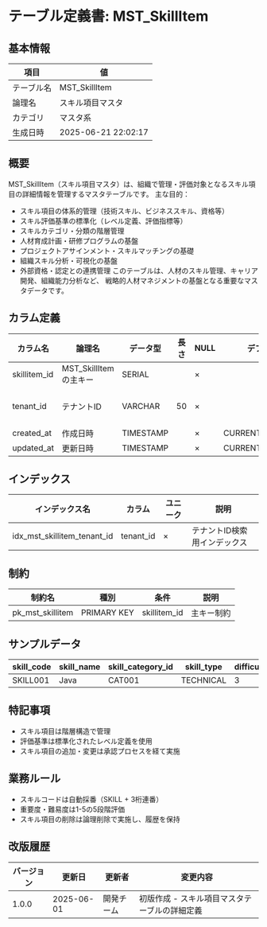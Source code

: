 # テーブル定義書: MST_SkillItem

## 基本情報

| 項目 | 値 |
|------|-----|
| テーブル名 | MST_SkillItem |
| 論理名 | スキル項目マスタ |
| カテゴリ | マスタ系 |
| 生成日時 | 2025-06-21 22:02:17 |

## 概要

MST_SkillItem（スキル項目マスタ）は、組織で管理・評価対象となるスキル項目の詳細情報を管理するマスタテーブルです。
主な目的：
- スキル項目の体系的管理（技術スキル、ビジネススキル、資格等）
- スキル評価基準の標準化（レベル定義、評価指標等）
- スキルカテゴリ・分類の階層管理
- 人材育成計画・研修プログラムの基盤
- プロジェクトアサインメント・スキルマッチングの基礎
- 組織スキル分析・可視化の基盤
- 外部資格・認定との連携管理
このテーブルは、人材のスキル管理、キャリア開発、組織能力分析など、
戦略的人材マネジメントの基盤となる重要なマスタデータです。


## カラム定義

| カラム名 | 論理名 | データ型 | 長さ | NULL | デフォルト | 説明 |
|----------|--------|----------|------|------|------------|------|
| skillitem_id | MST_SkillItemの主キー | SERIAL |  | × |  | MST_SkillItemの主キー |
| tenant_id | テナントID | VARCHAR | 50 | × |  | テナントID（マルチテナント対応） |
| created_at | 作成日時 | TIMESTAMP |  | × | CURRENT_TIMESTAMP | 作成日時 |
| updated_at | 更新日時 | TIMESTAMP |  | × | CURRENT_TIMESTAMP | 更新日時 |

## インデックス

| インデックス名 | カラム | ユニーク | 説明 |
|----------------|--------|----------|------|
| idx_mst_skillitem_tenant_id | tenant_id | × | テナントID検索用インデックス |

## 制約

| 制約名 | 種別 | 条件 | 説明 |
|--------|------|------|------|
| pk_mst_skillitem | PRIMARY KEY | skillitem_id | 主キー制約 |

## サンプルデータ

| skill_code | skill_name | skill_category_id | skill_type | difficulty_level | importance_level |
|------|------|------|------|------|------|
| SKILL001 | Java | CAT001 | TECHNICAL | 3 | 4 |

## 特記事項

- スキル項目は階層構造で管理
- 評価基準は標準化されたレベル定義を使用
- スキル項目の追加・変更は承認プロセスを経て実施

## 業務ルール

- スキルコードは自動採番（SKILL + 3桁連番）
- 重要度・難易度は1-5の5段階評価
- スキル項目の削除は論理削除で実施し、履歴を保持

## 改版履歴

| バージョン | 更新日 | 更新者 | 変更内容 |
|------------|--------|--------|----------|
| 1.0.0 | 2025-06-01 | 開発チーム | 初版作成 - スキル項目マスタテーブルの詳細定義 |